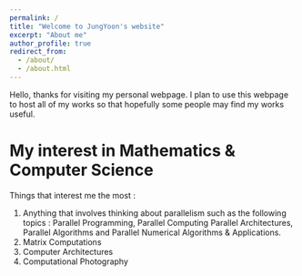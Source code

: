 ```yaml
---
permalink: /
title: "Welcome to JungYoon's website"
excerpt: "About me"
author_profile: true
redirect_from: 
  - /about/
  - /about.html
---
```


Hello, thanks for visiting my personal webpage. I plan to use this webpage to host all of my works so that hopefully some people may find my works useful. 


My interest in Mathematics & Computer Science 
======
Things that interest me the most : 

1.  Anything that involves thinking about parallelism such as the following topics : 
Parallel Programming, Parallel Computing Parallel Architectures, Parallel Algorithms and Parallel Numerical Algorithms & Applications. 
2.  Matrix Computations 
3.  Computer Architectures 
4.  Computational Photography 







